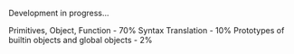 Development in progress...

Primitives, Object, Function - 70%
Syntax Translation - 10%
Prototypes of builtin objects and global objects - 2%

